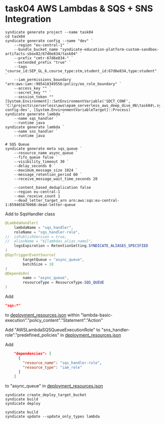 # task04 AWS Lambdas & SQS + SNS Integration

```shell
syndicate generate project --name task04
cd task04
syndicate generate config --name "dev" `
    --region "eu-central-1" `
    --bundle_bucket_name "syndicate-education-platform-custom-sandbox-artifacts-sbox02/67d6e834/task04" `
    --prefix "cmtr-67d6e834-" `
    --extended_prefix "true" `
    --tags "course_id:SEP_GL_6,course_type:stm,student_id:67d6e834,type:student" `
    --iam_permissions_boundary "arn:aws:iam::905418349556:policy/eo_role_boundary" `
    --access_key "" `
    --secret_key "" `
    --session_token ""
[System.Environment]::SetEnvironmentVariable('SDCT_CONF', 'C:\projects\serverless\aws\epam_serverless_aws_deep_dive_06\task04\.syndicate-config-dev', [System.EnvironmentVariableTarget]::Process)
syndicate generate lambda `
    --name sqs_handler `
    --runtime java
syndicate generate lambda `
    --name sns_handler `
    --runtime java

# SQS Queue
syndicate generate meta sqs_queue `
    --resource_name async_queue `
    --fifo_queue false `
    --visibility_timeout 30 `
    --delay_seconds 0 `
    --maximum_message_size 1024 `
    --message_retention_period 60 `
    --receive_message_wait_time_seconds 20

    --content_based_deduplication false
    --region eu-central-1 
    --max_receive_count 1
    --dead_letter_target_arn arn:aws:sqs:eu-central-1:859465876068:dead-letter-queue 
```

Add to SqsHandler class
```java
@LambdaHandler(
    lambdaName = "sqs_handler",
	roleName = "sqs_handler-role",
//	isPublishVersion = true,
//	aliasName = "${lambdas_alias_name}",
	logsExpiration = RetentionSetting.SYNDICATE_ALIASES_SPECIFIED
)
@SqsTriggerEventSource(
		targetQueue = "async_queue",
		batchSize = 10
)
@DependsOn(
		name = "async_queue",
		resourceType = ResourceType.SQS_QUEUE
)
```
Add 
```json
"sqs:*"
```
to [deployment_resources.json](deployment_resources.json) within "lambda-basic-execution"."policy_content"."Statement"."Action"

Add "AWSLambdaSQSQueueExecutionRole" to "sns_handler-role"."predefined_policies" in [deployment_resources.json](deployment_resources.json)

Add
```json lines
    "dependencies": [
      {
        "resource_name": "sqs_handler-role",
        "resource_type": "iam_role"
      }
    ]
```
to "async_queue" in [deployment_resources.json](deployment_resources.json)

```shell
syndicate create_deploy_target_bucket
syndicate build
syndicate deploy

syndicate build
syndicate update --update_only_types lambda

```